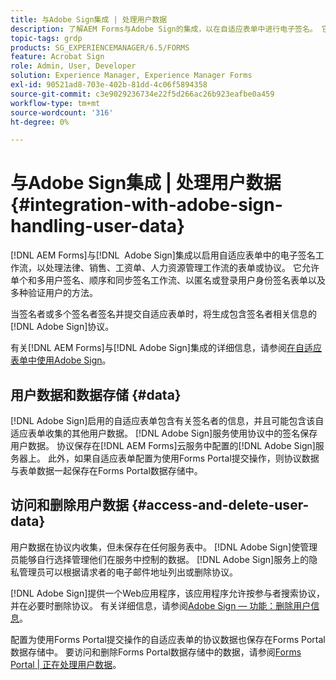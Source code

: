 ```yaml
---
title: 与Adobe Sign集成 | 处理用户数据
description: 了解AEM Forms与Adobe Sign的集成，以在自适应表单中进行电子签名。 它支持各种工作流的多个签名选项。
topic-tags: grdp
products: SG_EXPERIENCEMANAGER/6.5/FORMS
feature: Acrobat Sign
role: Admin, User, Developer
solution: Experience Manager, Experience Manager Forms
exl-id: 90521ad8-703e-402b-81dd-4c06f5894358
source-git-commit: c3e9029236734e22f5d266ac26b923eafbe0a459
workflow-type: tm+mt
source-wordcount: '316'
ht-degree: 0%

---
```


# 与Adobe Sign集成 | 处理用户数据 {#integration-with-adobe-sign-handling-user-data}

[!DNL AEM Forms]与[!DNL &#x200B; Adobe Sign]集成以启用自适应表单中的电子签名工作流，以处理法律、销售、工资单、人力资源管理工作流的表单或协议。 它允许单个和多用户签名、顺序和同步签名工作流、以匿名或登录用户身份签名表单以及多种验证用户的方法。

当签名者或多个签名者签名并提交自适应表单时，将生成包含签名者相关信息的[!DNL Adobe Sign]协议。

有关[!DNL AEM Forms]与[!DNL Adobe Sign]集成的详细信息，请参阅[在自适应表单中使用Adobe Sign](/help/forms/using/working-with-adobe-sign.md)。

## 用户数据和数据存储 {#data}

[!DNL Adobe Sign]启用的自适应表单包含有关签名者的信息，并且可能包含该自适应表单收集的其他用户数据。 [!DNL Adobe Sign]服务使用协议中的签名保存用户数据。 协议保存在[!DNL AEM Forms]云服务中配置的[!DNL Adobe Sign]服务器上。 此外，如果自适应表单配置为使用Forms Portal提交操作，则协议数据与表单数据一起保存在Forms Portal数据存储中。

## 访问和删除用户数据 {#access-and-delete-user-data}

用户数据在协议内收集，但未保存在任何服务表中。 [!DNL Adobe Sign]使管理员能够自行选择管理他们在服务中控制的数据。 [!DNL Adobe Sign]服务上的隐私管理员可以根据请求者的电子邮件地址列出或删除协议。

[!DNL Adobe Sign]提供一个Web应用程序，该应用程序允许按参与者搜索协议，并在必要时删除协议。 有关详细信息，请参阅[Adobe Sign — 功能：删除用户信息](https://helpx.adobe.com/sign/help/adobesign_gdpr_user_deletion.html)。

配置为使用Forms Portal提交操作的自适应表单的协议数据也保存在Forms Portal数据存储中。 要访问和删除Forms Portal数据存储中的数据，请参阅[Forms Portal | 正在处理用户数据](/help/forms/using/forms-portal-handling-user-data.md)。
